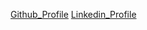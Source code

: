 [Github_Profile](https://github.com/vanessaolivatto)
[Linkedin_Profile](https://www.linkedin.com/in/brischi/)

